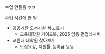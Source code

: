 수업 안들음 ㅎㅎ

수업 시간에 한 일
- 공공기관 도서지원 책 고르기
	- 교육대학원 가이드북, 2025 임용 면접레시피
- 교원대 대학원 찾아보기
	- 모집요강, 지원률, 등록금 등등
